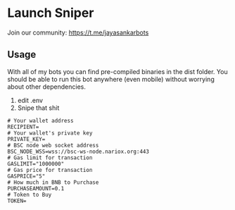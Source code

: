 # Launch Sniper

Join our community: https://t.me/jayasankarbots

## Usage

 With all of my bots you can find pre-compiled binaries in the dist folder. You should be able to run this bot anywhere (even mobile) without worrying about other dependencies.


1. edit .env
2. Snipe that shit

```
# Your wallet address
RECIPIENT=
# Your wallet's private key
PRIVATE_KEY=
# BSC node web socket address
BSC_NODE_WSS=wss://bsc-ws-node.nariox.org:443
# Gas limit for transaction
GASLIMIT="1000000"
# Gas price for transaction
GASPRICE="5"
# How much in BNB to Purchase
PURCHASEAMOUNT=0.1
# Token to Buy
TOKEN=
```
